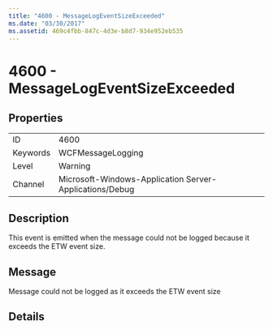 ```yaml
---
title: "4600 - MessageLogEventSizeExceeded"
ms.date: "03/30/2017"
ms.assetid: 469c4fbb-847c-4d3e-b8d7-934e952eb535
---
```

# 4600 - MessageLogEventSizeExceeded

## Properties  
  
|||  
|-|-|  
|ID|4600|  
|Keywords|WCFMessageLogging|  
|Level|Warning|  
|Channel|Microsoft-Windows-Application Server-Applications/Debug|  
  
## Description  

 This event is emitted when the message could not be logged because it exceeds the ETW event size.  
  
## Message  

 Message could not be logged as it exceeds the ETW event size  
  
## Details
